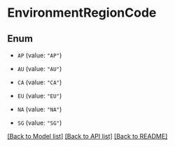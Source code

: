 # EnvironmentRegionCode

## Enum


* `AP` (value: `"AP"`)

* `AU` (value: `"AU"`)

* `CA` (value: `"CA"`)

* `EU` (value: `"EU"`)

* `NA` (value: `"NA"`)

* `SG` (value: `"SG"`)


[[Back to Model list]](../README.md#documentation-for-models) [[Back to API list]](../README.md#documentation-for-api-endpoints) [[Back to README]](../README.md)


